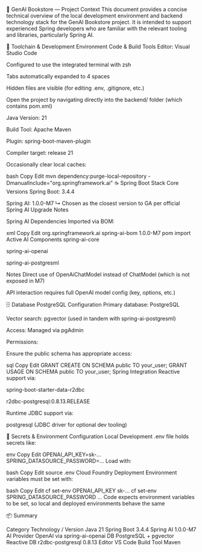 🧠 GenAI Bookstore — Project Context
This document provides a concise technical overview of the local development environment and backend technology stack for the GenAI Bookstore project. It is intended to support experienced Spring developers who are familiar with the relevant tooling and libraries, particularly Spring AI.

🧰 Toolchain & Development Environment
Code & Build Tools
Editor: Visual Studio Code

Configured to use the integrated terminal with zsh

Tabs automatically expanded to 4 spaces

Hidden files are visible (for editing .env, .gitignore, etc.)

Open the project by navigating directly into the backend/ folder (which contains pom.xml)

Java Version: 21

Build Tool: Apache Maven

Plugin: spring-boot-maven-plugin

Compiler target: release 21

Occasionally clear local caches:

bash
Copy
Edit
mvn dependency:purge-local-repository -DmanualInclude="org.springframework.ai"
☕ Spring Boot Stack
Core Versions
Spring Boot: 3.4.4

Spring AI: 1.0.0-M7
↳ Chosen as the closest version to GA per official Spring AI Upgrade Notes

Spring AI Dependencies
Imported via BOM:

xml
Copy
Edit
<dependencyManagement>
  <dependencies>
    <dependency>
      <groupId>org.springframework.ai</groupId>
      <artifactId>spring-ai-bom</artifactId>
      <version>1.0.0-M7</version>
      <type>pom</type>
      <scope>import</scope>
    </dependency>
  </dependencies>
</dependencyManagement>
Active AI Components
spring-ai-core

spring-ai-openai

spring-ai-postgresml

Notes
Direct use of OpenAiChatModel instead of ChatModel (which is not exposed in M7)

API interaction requires full OpenAI model config (key, options, etc.)

🗄️ Database
PostgreSQL Configuration
Primary database: PostgreSQL

Vector search: pgvector (used in tandem with spring-ai-postgresml)

Access: Managed via pgAdmin

Permissions:

Ensure the public schema has appropriate access:

sql
Copy
Edit
GRANT CREATE ON SCHEMA public TO your_user;
GRANT USAGE ON SCHEMA public TO your_user;
Spring Integration
Reactive support via:

spring-boot-starter-data-r2dbc

r2dbc-postgresql:0.8.13.RELEASE

Runtime JDBC support via:

postgresql (JDBC driver for optional dev tooling)

🔐 Secrets & Environment Configuration
Local Development
.env file holds secrets like:

env
Copy
Edit
OPENAI_API_KEY=sk-...
SPRING_DATASOURCE_PASSWORD=...
Load with:

bash
Copy
Edit
source .env
Cloud Foundry Deployment
Environment variables must be set with:

bash
Copy
Edit
cf set-env <app-name> OPENAI_API_KEY sk-...
cf set-env <app-name> SPRING_DATASOURCE_PASSWORD ...
Code expects environment variables to be set, so local and deployed environments behave the same

📦 Summary

Category	Technology / Version
Java	21
Spring Boot	3.4.4
Spring AI	1.0.0-M7
AI Provider	OpenAI via spring-ai-openai
DB	PostgreSQL + pgvector
Reactive DB	r2dbc-postgresql 0.8.13
Editor	VS Code
Build Tool	Maven